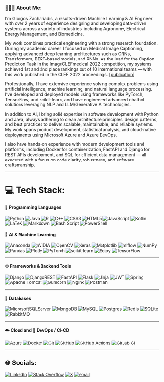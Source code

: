 <h3 align="left">👨🏻‍💻 About Me:</h3>

I’m Giorgos Zachariadis, a results-driven Machine Learning & AI Engineer with over 2 years of experience designing and developing data-driven systems across a variety of industries, including Agronomy, Electrical Energy Management, and Biomedicine.

My work combines practical engineering with a strong research foundation. During my academic career, I focused on Medical Image Captioning, applying advanced deep learning architectures such as CNNs, Transformers, BERT-based models, and RNNs. As the lead for the Caption Prediction Task in the ImageCLEFmedical 2022 competition, my systems achieved 1st and 2nd place rankings out of 10 international teams — with this work published in the CLEF 2022 proceedings. [[publication](https://ceur-ws.org/Vol-3180/paper-101.pdf)]

Professionally, I have extensive experience solving complex problems using artificial intelligence, machine learning, and natural language processing. I’ve developed and deployed models using frameworks like PyTorch, TensorFlow, and scikit-learn, and have engineered advanced chatbot solutions leveraging NLP and LLM/Generative AI technologies.

In addition to AI, I bring solid expertise in software development with Python and Java, always adhering to clean architecture principles, design patterns, and best practices to deliver scalable, maintainable, and reliable systems. My work spans product development, statistical analysis, and cloud-native deployments using Microsoft Azure and Azure DevOps.

I also have hands-on experience with modern development tools and platforms, including Docker for containerization, FastAPI and Django for REST APIs development, and SQL for efficient data management — all executed with a focus on code clarity, robustness, and software craftsmanship.

---

# 💻 Tech Stack:

#### 🧠 Programming Languages
![Python](https://img.shields.io/badge/python-3670A0?style=plastic&logo=python&logoColor=ffdd54) ![Java](https://img.shields.io/badge/java-%23ED8B00.svg?style=plastic&logo=openjdk&logoColor=white)  ![R](https://img.shields.io/badge/r-%23276DC3.svg?style=plastic&logo=r&logoColor=white)  ![C++](https://img.shields.io/badge/c++-%2300599C.svg?style=plastic&logo=c%2B%2B&logoColor=white)  ![CSS3](https://img.shields.io/badge/css3-%231572B6.svg?style=plastic&logo=css3&logoColor=white)  ![HTML5](https://img.shields.io/badge/html5-%23E34F26.svg?style=plastic&logo=html5&logoColor=white)  ![JavaScript](https://img.shields.io/badge/javascript-%23323330.svg?style=plastic&logo=javascript&logoColor=%23F7DF1E)  ![Kotlin](https://img.shields.io/badge/kotlin-%237F52FF.svg?style=plastic&logo=kotlin&logoColor=white)  ![LaTeX](https://img.shields.io/badge/latex-%23008080.svg?style=plastic&logo=latex&logoColor=white)  ![Markdown](https://img.shields.io/badge/markdown-%23000000.svg?style=plastic&logo=markdown&logoColor=white)  ![Bash Script](https://img.shields.io/badge/bash_script-%23121011.svg?style=plastic&logo=gnu-bash&logoColor=white)  ![PowerShell](https://img.shields.io/badge/PowerShell-%235391FE.svg?style=plastic&logo=powershell&logoColor=white)

#### 🐍 AI & Machine Learning  
![Anaconda](https://img.shields.io/badge/Anaconda-%2344A833.svg?style=plastic&logo=anaconda&logoColor=white)  ![nVIDIA](https://img.shields.io/badge/cuda-000000.svg?style=plastic&logo=nVIDIA&logoColor=green)  ![OpenCV](https://img.shields.io/badge/opencv-%23white.svg?style=plastic&logo=opencv&logoColor=white)  ![Keras](https://img.shields.io/badge/Keras-%23D00000.svg?style=plastic&logo=Keras&logoColor=white)  ![Matplotlib](https://img.shields.io/badge/Matplotlib-%23ffffff.svg?style=plastic&logo=Matplotlib&logoColor=black)  ![mlflow](https://img.shields.io/badge/mlflow-%23d9ead3.svg?style=plastic&logo=numpy&logoColor=blue)  ![NumPy](https://img.shields.io/badge/numpy-%23013243.svg?style=plastic&logo=numpy&logoColor=white)  ![Pandas](https://img.shields.io/badge/pandas-%23150458.svg?style=plastic&logo=pandas&logoColor=white)  ![Plotly](https://img.shields.io/badge/Plotly-%233F4F75.svg?style=plastic&logo=plotly&logoColor=white)  ![PyTorch](https://img.shields.io/badge/PyTorch-%23EE4C2C.svg?style=plastic&logo=PyTorch&logoColor=white)  ![scikit-learn](https://img.shields.io/badge/scikit--learn-%23F7931E.svg?style=plastic&logo=scikit-learn&logoColor=white)  ![Scipy](https://img.shields.io/badge/SciPy-%230C55A5.svg?style=plastic&logo=scipy&logoColor=%white)  ![TensorFlow](https://img.shields.io/badge/TensorFlow-%23FF6F00.svg?style=plastic&logo=TensorFlow&logoColor=white)  

---

#### ⚙️ Frameworks & Backend Tools  
![Django](https://img.shields.io/badge/django-%23092E20.svg?style=plastic&logo=django&logoColor=white)  ![DjangoREST](https://img.shields.io/badge/DJANGO-REST-ff1709?style=plastic&logo=django&logoColor=white&color=ff1709&labelColor=gray)  ![FastAPI](https://img.shields.io/badge/FastAPI-005571?style=plastic&logo=fastapi)  ![Flask](https://img.shields.io/badge/flask-%23000.svg?style=plastic&logo=flask&logoColor=white)  ![Jinja](https://img.shields.io/badge/jinja-white.svg?style=plastic&logo=jinja&logoColor=black)  ![JWT](https://img.shields.io/badge/JWT-black?style=plastic&logo=JSON%20web%20tokens)  ![Spring](https://img.shields.io/badge/spring-%236DB33F.svg?style=plastic&logo=spring&logoColor=white)  ![Apache Tomcat](https://img.shields.io/badge/apache%20tomcat-%23F8DC75.svg?style=plastic&logo=apache-tomcat&logoColor=black)  ![Gunicorn](https://img.shields.io/badge/gunicorn-%298729.svg?style=plastic&logo=gunicorn&logoColor=white)  ![Nginx](https://img.shields.io/badge/nginx-%23009639.svg?style=plastic&logo=nginx&logoColor=white) ![Postman](https://img.shields.io/badge/Postman-FF6C37?style=plastic&logo=postman&logoColor=white)  

---

#### 💾 Databases  
![MicrosoftSQLServer](https://img.shields.io/badge/Microsoft%20SQL%20Server-CC2927?style=plastic&logo=microsoft%20sql%20server&logoColor=white)  ![MongoDB](https://img.shields.io/badge/MongoDB-%234ea94b.svg?style=plastic&logo=mongodb&logoColor=white)  ![MySQL](https://img.shields.io/badge/mysql-4479A1.svg?style=plastic&logo=mysql&logoColor=white)  ![Postgres](https://img.shields.io/badge/postgres-%23316192.svg?style=plastic&logo=postgresql&logoColor=white)  ![Redis](https://img.shields.io/badge/redis-%23DD0031.svg?style=plastic&logo=redis&logoColor=white)  ![SQLite](https://img.shields.io/badge/sqlite-%2307405e.svg?style=plastic&logo=sqlite&logoColor=white)  ![RabbitMQ](https://img.shields.io/badge/rabbitmq-FF6600?style=plastic&logo=rabbitmq&logoColor=white)

---

#### ☁️ Cloud and 🚀 DevOps / CI-CD
![Azure](https://img.shields.io/badge/azure-%230072C6.svg?style=plastic&logo=microsoftazure&logoColor=white) ![Docker](https://img.shields.io/badge/docker-%230db7ed.svg?style=plastic&logo=docker&logoColor=white)   ![Git](https://img.shields.io/badge/git-%23F05033.svg?style=plastic&logo=git&logoColor=white)  ![GitHub](https://img.shields.io/badge/github-%23121011.svg?style=plastic&logo=github&logoColor=white)   ![GitHub Actions](https://img.shields.io/badge/github%20actions-%232671E5.svg?style=plastic&logo=githubactions&logoColor=white) ![GitLab CI](https://img.shields.io/badge/gitlab%20CI-%23181717.svg?style=plastic&logo=gitlab&logoColor=white)  

---

<!-- <img src="https://cr-ss-service.azurewebsites.net/api/ScreenShot?widget=summary&username=zaaachos"/> -->

## 🌐 Socials:
[![LinkedIn](https://img.shields.io/badge/LinkedIn-%230077B5.svg?logo=linkedin&logoColor=white)](https://linkedin.com/in/zachariadisgs) [![Stack Overflow](https://img.shields.io/badge/-Stackoverflow-FE7A16?logo=stack-overflow&logoColor=white)](https://stackoverflow.com/users/14196193) [![X](https://img.shields.io/badge/X-black.svg?logo=X&logoColor=white)](https://x.com/zachooos) [![email](https://img.shields.io/badge/Email-D14836?logo=gmail&logoColor=white)](mailto:zachariadis.gs@gmail.com) 







